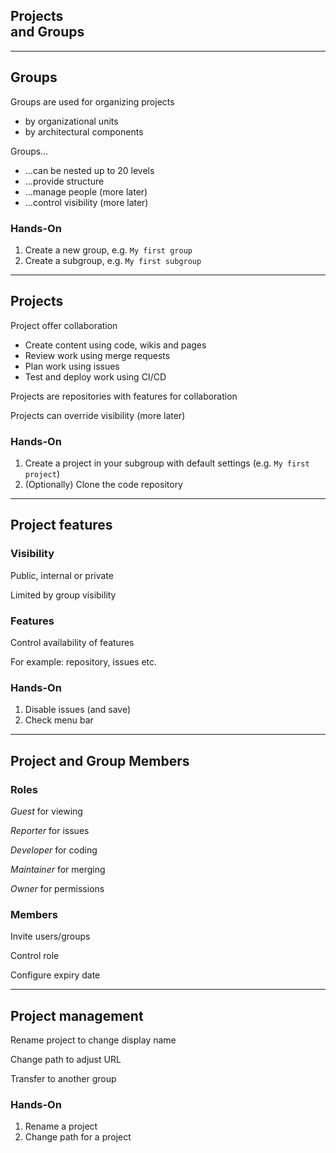 <!-- .slide: id="gitlab_projects" class="vertical-center" -->

<i class="fa-duotone fa-building fa-8x" style="float: right; color: grey;"></i>

## Projects <br>and Groups

---

## Groups

<i class="fa-duotone fa-list-tree fa-4x" style="float: right;"></i>

Groups [](https://docs.gitlab.com/ee/user/group/subgroups/) are used for organizing projects

- by organizational units
- by architectural components

Groups...

- ...can be nested up to 20 levels
- ...provide structure
- ...manage people (more later)
- ...control visibility (more later)

### Hands-On

1. Create a new group, e.g. `My first group`
1. Create a subgroup, e.g. `My first subgroup`

---

## Projects

<i class="fa-duotone fa-people-roof fa-4x" style="float: right;"></i>

Project [](https://docs.gitlab.com/ee/user/project/) offer collaboration

- Create content using code, wikis and pages
- Review work using merge requests
- Plan work using issues
- Test and deploy work using CI/CD

Projects are repositories with features for collaboration

Projects can override visibility (more later)

### Hands-On

1. Create a project in your subgroup with default settings (e.g. `My first project`)
1. (Optionally) Clone the code repository

---

## Project features

<i class="fa-duotone fa-light-switch-on fa-4x" style="float: right;"></i>

### Visibility

Public, internal or private

Limited by group visibility

### Features

Control availability of features

For example: repository, issues etc.

### Hands-On

1. Disable issues (and save)
1. Check menu bar

---

## Project and Group Members

<i class="fa-duotone fa-id-badge fa-4x" style="float: right;"></i>

### Roles

*Guest* for viewing

*Reporter* for issues

*Developer* for coding

*Maintainer* for merging

*Owner* for permissions

### Members

Invite users/groups

Control role

Configure expiry date

---

## Project management

<i class="fa-duotone fa-user-tie fa-4x" style="float: right;"></i>

Rename project to change display name

Change path to adjust URL

Transfer to another group

### Hands-On

1. Rename a project
1. Change path for a project

